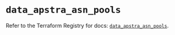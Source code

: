 # `data_apstra_asn_pools`

Refer to the Terraform Registry for docs: [`data_apstra_asn_pools`](https://registry.terraform.io/providers/juniper/apstra/0.94.0/docs/data-sources/asn_pools).
